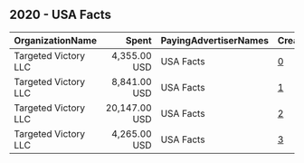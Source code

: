 ## 2020 - USA Facts 
|OrganizationName|Spent|PayingAdvertiserNames|CreativeUrls|Impressions|Genders|AgeBrackets|CountryCodes|BillingAddresses|CandidateBallotInformation|
|:---|---:|:---|:---|---:|:---|:---|:---|:---|:---|
|Targeted Victory  LLC|4,355.00 USD|USA Facts|[0](https://www.snap.com/political-ads/asset/d58725dfdf8d56a00d26c27d98283fe5d5bc6adbf92a83df7b64185668dad144?mediaType=mp4)|1,226,813||18-35|united states|"1100 Wilson Blvd, 10th Floor,Arlington,22209,US"||
|Targeted Victory  LLC|8,841.00 USD|USA Facts|[1](https://www.snap.com/political-ads/asset/543487b6855b3f3807cb007e022284f230c5fd640d6cdab12facce64f287a5ec?mediaType=mp4)|2,568,461||18-35|united states|"1100 Wilson Blvd, 10th Floor,Arlington,22209,US"||
|Targeted Victory  LLC|20,147.00 USD|USA Facts|[2](https://www.snap.com/political-ads/asset/06c83d14a89e0e9e87c0251371164efbcadafbd61e129035969a11d4f3b29ce1?mediaType=mp4)|5,308,421||18-35|united states|"1100 Wilson Blvd, 10th Floor,Arlington,22209,US"||
|Targeted Victory  LLC|4,265.00 USD|USA Facts|[3](https://www.snap.com/political-ads/asset/490642105926fcf983cc3eb94f5e3800898ec8556d7c1260a4d17779e9e945f8?mediaType=mp4)|1,360,416||18-35|united states|"1100 Wilson Blvd, 10th Floor,Arlington,22209,US"||
